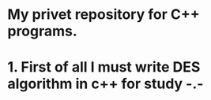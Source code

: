 # My privet repository for C++ programs.

# 1. First of all I must write DES algorithm in c++ for study -.- 
